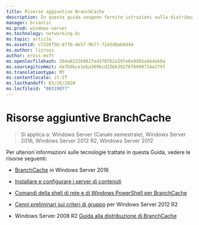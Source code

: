 ```yaml
---
title: Risorse aggiuntive BranchCache
description: In questa guida vengono fornite istruzioni sulla distribuzione di BranchCache in modalità cache ospitata sul computer che eseguono Windows Server 2016 e Windows 10
manager: brianlic
ms.prod: windows-server
ms.technology: networking-bc
ms.topic: article
ms.assetid: c7326f5b-87fb-4e57-9b77-72a5d0ab0444
ms.author: lizross
author: eross-msft
ms.openlocfilehash: 204a82226961fe43f07b2a197e6e9db5ab64eb0a
ms.sourcegitcommit: da7b9bce1eba369bcd156639276f6899714e279f
ms.translationtype: MT
ms.contentlocale: it-IT
ms.lasthandoff: 03/26/2020
ms.locfileid: "80319077"
---
```

# <a name="branchcache-additional-resources"></a>Risorse aggiuntive BranchCache

>Si applica a: Windows Server (Canale semestrale), Windows Server 2016, Windows Server 2012 R2, Windows Server 2012

Per ulteriori informazioni sulle tecnologie trattate in questa Guida, vedere le risorse seguenti:

- [BranchCache](https://technet.microsoft.com/windows-server-docs/networking/branchcache/branchcache#a-namebkmkwhatawhat-is-branchcache) in Windows Server 2016

- [Installare e configurare i server di contenuti](https://technet.microsoft.com/windows-server-docs/networking/branchcache/deploy/install-and-configure-content-servers)

- [Comandi della shell di rete e di Windows PowerShell per BranchCache](https://technet.microsoft.com/windows-server-docs/networking/branchcache/branchcache-network-shell-and-windows-powershell-commands)

- [Cenni preliminari sui criteri di gruppo](https://technet.microsoft.com/library/hh831791.aspx) per Windows Server 2012 R2

- Windows Server 2008 R2 [Guida alla distribuzione di BranchCache](https://technet.microsoft.com/library/ee649232.aspx)
